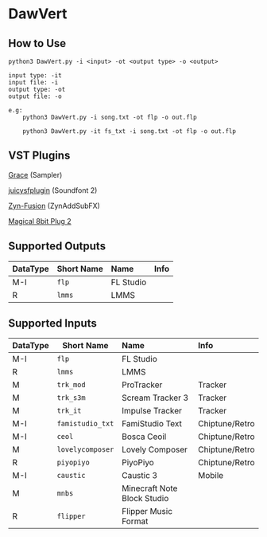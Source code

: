 
# DawVert

## How to Use
```
python3 DawVert.py -i <input> -ot <output type> -o <output>

input type: -it 
input file: -i 
output type: -ot 
output file: -o

e.g: 
    python3 DawVert.py -i song.txt -ot flp -o out.flp

    python3 DawVert.py -it fs_txt -i song.txt -ot flp -o out.flp

```

## VST Plugins

[Grace](https://github.com/s-oram/Grace) (Sampler)

[juicysfplugin](https://github.com/Birch-san/juicysfplugin) (Soundfont 2)

[Zyn-Fusion](https://zynaddsubfx.sourceforge.io/zyn-fusion.html) (ZynAddSubFX)

[Magical 8bit Plug 2](https://github.com/yokemura/Magical8bitPlug2)

## Supported Outputs

| DataType | Short Name | Name | Info | 
| --- | --- | :--- | :--- |
| M-I | ```flp``` | FL Studio |  | 
| R | ```lmms``` | LMMS | | 

## Supported Inputs

| DataType | Short Name | Name | Info | 
| --- | --- | :--- | :--- |
| M-I | ```flp``` | FL Studio |  | 
| R | ```lmms``` | LMMS |  | 
| M | ```trk_mod``` | ProTracker | Tracker | 
| M | ```trk_s3m``` | Scream Tracker 3 | Tracker | 
| M | ```trk_it``` | Impulse Tracker | Tracker | 
| M-I | ```famistudio_txt``` | FamiStudio Text | Chiptune/Retro | 
| M-I | ```ceol``` | Bosca Ceoil | Chiptune/Retro | 
| M | ```lovelycomposer``` | Lovely Composer | Chiptune/Retro | 
| R | ```piyopiyo``` | PiyoPiyo | Chiptune/Retro | 
| M-I | ```caustic``` | Caustic 3 | Mobile | 
| M | ```mnbs``` | Minecraft Note Block Studio |  | 
| R | ```flipper``` | Flipper Music Format | | 
